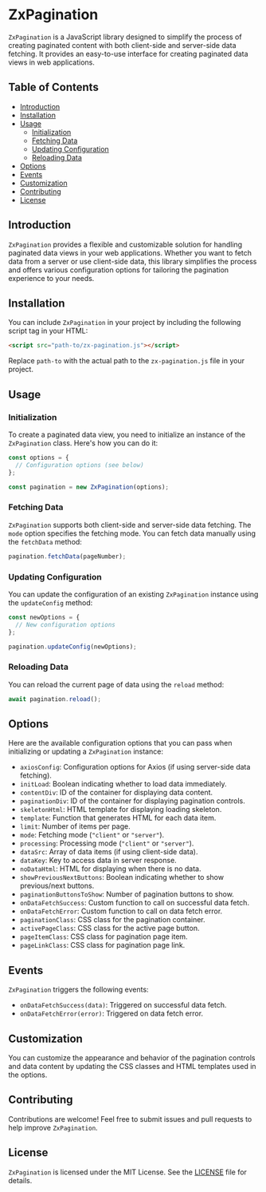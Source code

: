 # ZxPagination

`ZxPagination` is a JavaScript library designed to simplify the process of creating paginated content with both client-side and server-side data fetching. It provides an easy-to-use interface for creating paginated data views in web applications.

## Table of Contents

- [Introduction](#introduction)
- [Installation](#installation)
- [Usage](#usage)
  - [Initialization](#initialization)
  - [Fetching Data](#fetching-data)
  - [Updating Configuration](#updating-configuration)
  - [Reloading Data](#reloading-data)
- [Options](#options)
- [Events](#events)
- [Customization](#customization)
- [Contributing](#contributing)
- [License](#license)

## Introduction

`ZxPagination` provides a flexible and customizable solution for handling paginated data views in your web applications. Whether you want to fetch data from a server or use client-side data, this library simplifies the process and offers various configuration options for tailoring the pagination experience to your needs.

## Installation

You can include `ZxPagination` in your project by including the following script tag in your HTML:

```html
<script src="path-to/zx-pagination.js"></script>
```

Replace `path-to` with the actual path to the `zx-pagination.js` file in your project.

## Usage

### Initialization

To create a paginated data view, you need to initialize an instance of the `ZxPagination` class. Here's how you can do it:

```javascript
const options = {
  // Configuration options (see below)
};

const pagination = new ZxPagination(options);
```

### Fetching Data

`ZxPagination` supports both client-side and server-side data fetching. The `mode` option specifies the fetching mode. You can fetch data manually using the `fetchData` method:

```javascript
pagination.fetchData(pageNumber);
```

### Updating Configuration

You can update the configuration of an existing `ZxPagination` instance using the `updateConfig` method:

```javascript
const newOptions = {
  // New configuration options
};

pagination.updateConfig(newOptions);
```

### Reloading Data

You can reload the current page of data using the `reload` method:

```javascript
await pagination.reload();
```

## Options

Here are the available configuration options that you can pass when initializing or updating a `ZxPagination` instance:

- `axiosConfig`: Configuration options for Axios (if using server-side data fetching).
- `initLoad`: Boolean indicating whether to load data immediately.
- `contentDiv`: ID of the container for displaying data content.
- `paginationDiv`: ID of the container for displaying pagination controls.
- `skeletonHtml`: HTML template for displaying loading skeleton.
- `template`: Function that generates HTML for each data item.
- `limit`: Number of items per page.
- `mode`: Fetching mode (`"client"` or `"server"`).
- `processing`: Processing mode (`"client"` or `"server"`).
- `dataSrc`: Array of data items (if using client-side data).
- `dataKey`: Key to access data in server response.
- `noDataHtml`: HTML for displaying when there is no data.
- `showPreviousNextButtons`: Boolean indicating whether to show previous/next buttons.
- `paginationButtonsToShow`: Number of pagination buttons to show.
- `onDataFetchSuccess`: Custom function to call on successful data fetch.
- `onDataFetchError`: Custom function to call on data fetch error.
- `paginationClass`: CSS class for the pagination container.
- `activePageClass`: CSS class for the active page button.
- `pageItemClass`: CSS class for pagination page item.
- `pageLinkClass`: CSS class for pagination page link.

## Events

`ZxPagination` triggers the following events:

- `onDataFetchSuccess(data)`: Triggered on successful data fetch.
- `onDataFetchError(error)`: Triggered on data fetch error.

## Customization

You can customize the appearance and behavior of the pagination controls and data content by updating the CSS classes and HTML templates used in the options.

## Contributing

Contributions are welcome! Feel free to submit issues and pull requests to help improve `ZxPagination`.

## License

`ZxPagination` is licensed under the MIT License. See the [LICENSE](LICENSE) file for details.
